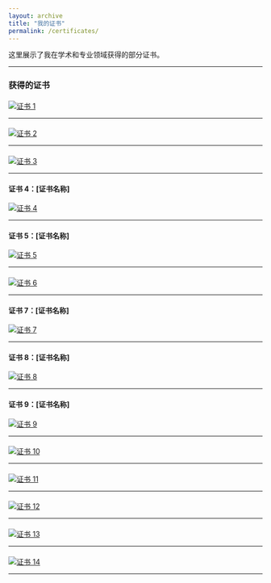 ```yaml
---
layout: archive
title: "我的证书"
permalink: /certificates/
---
```


这里展示了我在学术和专业领域获得的部分证书。

---

### 获得的证书

#### 
[![证书 1](/assets/p1.png)](/assets/p1.png)


---

#### 
[![证书 2](/assets/p2.png)](/assets/p2.png)


---

#### 
[![证书 3](/assets/p3.png)](/assets/p3.png)


---

#### 证书 4：[证书名称]
[![证书 4](/assets/p4.png)](/assets/p4.png)


---

#### 证书 5：[证书名称]
[![证书 5](/assets/p5.png)](/assets/p5.png)


---

#### 
[![证书 6](/assets/p6.png)](/assets/p6.png)


---

#### 证书 7：[证书名称]
[![证书 7](/assets/p7.png)](/assets/p7.png)


---

#### 证书 8：[证书名称]
[![证书 8](/assets/p8.png)](/assets/p8.png)


---

#### 证书 9：[证书名称]
[![证书 9](/assets/p9.png)](/assets/p9.png)


---

#### 
[![证书 10](/assets/p10.png)](/assets/p10.png)


---

#### 
[![证书 11](/assets/p11.png)](/assets/p11.png)


---

#### 
[![证书 12](/assets/p12.png)](/assets/p12.png)


---

#### 
[![证书 13](/assets/p13.png)](/assets/p13.png)


---

#### 
[![证书 14](/assets/p14.png)](/assets/p14.png)


---



